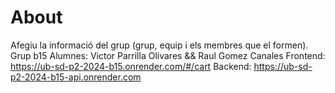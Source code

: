 # About

Afegiu la informació del grup (grup, equip i els membres que el formen).
Grup b15
Alumnes: Victor Parrilla Olivares && Raul Gomez Canales
Frontend: https://ub-sd-p2-2024-b15.onrender.com/#/cart
Backend: https://ub-sd-p2-2024-b15-api.onrender.com
